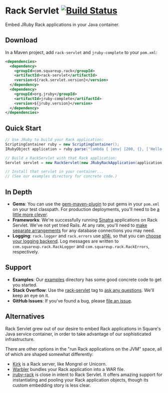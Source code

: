 Rack Servlet [![Build Status](https://travis-ci.org/square/rack-servlet.png?branch=master)](https://travis-ci.org/square/rack-servlet)
============

Embed JRuby Rack applications in your Java container.

Download
--------

In a Maven project, add `rack-servlet` and `jruby-complete` to your `pom.xml`:

```xml
<dependencies>
  <dependency>
    <groupId>com.squareup.rack</groupId>
    <artifactId>rack-servlet</artifactId>
    <version>${rack.servlet.version}</version>
  </dependency>
  <dependency>
    <groupId>org.jruby</groupId>
    <artifactId>jruby-complete</artifactId>
    <version>${jruby.version}</version>
  </dependency>
</dependencies>
```

Quick Start
-----------

```java
// Use JRuby to build your Rack application:
ScriptingContainer ruby = new ScriptingContainer();
IRubyObject application = ruby.parse("lambda { |env| [200, {}, ['Hello, World!']] }").run();

// Build a RackServlet with that Rack application:
Servlet servlet = new RackServlet(new JRubyRackApplication(application));

// Install that servlet in your container...
// (See our examples directory for concrete code.)
```

In Depth
--------

- **Gems**: You can use the [gem-maven-plugin] to put gems in your `pom.xml` on
  your test classpath. For production deployments, you'll need to be [a little
  more clever][corner-maven-gems].
- **Frameworks**: We're successfully running [Sinatra][sinatra] applications on
  Rack Servlet. We've not yet tried Rails. At any rate, you'll need to [make
  separate arrangements][corner-sequel-hibernate] for any database connections
  you may need.
- **Logging**: `rack.logger` and `rack.errors` use [slf4j], so that you can [choose
  your logging backend][slf4j-backend]. Log messages are written to
  `com.squareup.rack.RackLogger` and `com.squareup.rack.RackErrors`,
  respectively.

Support
-------

- **Examples**: Our [examples] directory has some good concrete code to get you
  started.
- **Stack Overflow**: Use the [rack-servlet][stack-overflow-tag] tag to [ask
  any questions][stack-overflow-ask]. We'll keep an eye on it.
- **GitHub Issues**: If you've found a bug, please [file an issue][github-issues].

Alternatives
------------

Rack Servlet grew out of our desire to embed Rack applications in Square's Java
service container, in order to take advantage of our sophisticated
infrastructure.

There are other options in the "run Rack applications on the JVM" space, all of
which are shaped somewhat differently:

- [Kirk][kirk] is a Rack server, like Mongrel or Unicorn.
- [Warbler][warbler] bundles your Rack application into a WAR file.
- [jruby-rack] is close in intent to Rack Servlet. It offers amazing support
  for instantiating and pooling your Rack application objects, though its
  custom embedding story is less clear.

[corner-maven-gems]: http://corner.squareup.com/2013/07/maven-gems-and-a-jruby-repl.html
[corner-sequel-hibernate]: http://corner.squareup.com/2013/06/sequel-on-hibernate.html
[examples]: https://github.com/square/rack-servlet/tree/master/examples
[gem-maven-plugin]: https://github.com/torquebox/jruby-maven-plugins
[github-issues]: https://github.com/square/rack-servlet/issues
[jruby-rack]: https://github.com/jruby/jruby-rack
[kirk]: https://github.com/strobecorp/kirk
[sinatra]: http://www.sinatrarb.com/
[slf4j-backend]: http://www.slf4j.org/manual.html#swapping
[slf4j]: http://www.slf4j.org/
[stack-overflow-ask]: http://stackoverflow.com/questions/ask?tags=rack-servlet
[stack-overflow-tag]: http://stackoverflow.com/questions/tagged/rack-servlet
[warbler]: https://github.com/jruby/warbler

